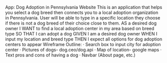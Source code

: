 App: Dog Adoption in Pennsylvania Website
This is an application that helps you select a dog breed then connects you to a local adoption organization in Pennsylvania.
User will be able to type in a specific location they choose if there is not a dog breed of their choice close to them.
AS a desired dog owner
I WANT to find a local adoption center in my area based on breed type
SO THAT I can adopt a dog
GIVEN I am a desired dog owner
WHEN I input my location and breed type
THEN I expect all options for dog adoption centers to appear
Wireframe Outline:
·    Search box to input city for adoption center
·    Pictures of dogs- dog.ceo/dog.api
·    Map of location- google maps
·    Text pros and cons of having a dog
·    Navbar (About page, etc.)